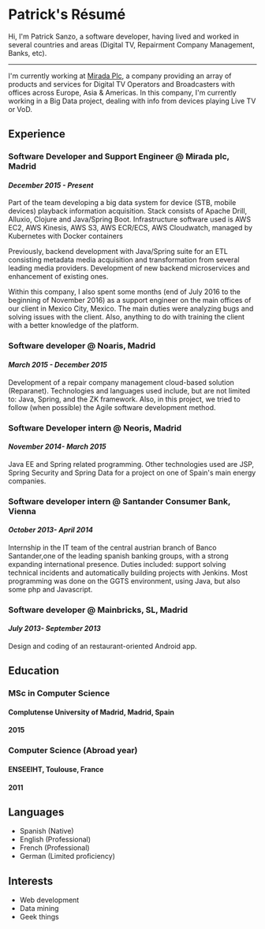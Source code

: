 # Patrick's Résumé

Hi, I'm Patrick Sanzo, a software developer, having lived and worked in several countries and areas (Digital TV, Repairment Company Management, Banks, etc).
* * *
I'm currently working at [Mirada Plc](http://www.mirada.tv), a company providing an array of products and services for Digital TV Operators and Broadcasters with offices across Europe, Asia & Americas. In this company, I'm currently working in a Big Data project, dealing with info from devices playing Live TV or VoD.

## Experience

### Software Developer and Support Engineer @ **Mirada plc, Madrid**
#### _December 2015 - Present_
Part of the team developing a big data system for device (STB, mobile devices) playback information acquisition. Stack consists of Apache Drill, Alluxio, Clojure and Java/Spring Boot.  Infrastructure software used is AWS EC2, AWS Kinesis, AWS S3, AWS ECR/ECS, AWS Cloudwatch, managed by Kubernetes with Docker containers

Previously, backend development with Java/Spring suite for an ETL consisting metadata media acquisition and transformation from several leading media providers.  Development of new backend microservices and enhancement of existing ones.

Within this company, I also spent some months (end of July 2016 to the beginning of November 2016) as a support engineer on the main offices of our client in Mexico City, Mexico. The main duties were analyzing bugs and solving issues with the client. Also, anything to do with training the client with a better knowledge of the platform.


### Software developer @ **Noaris, Madrid**
#### _March 2015 - December 2015_
Development of a repair company management cloud-based solution (Reparanet). Technologies and languages used include, but are not limited to: Java, Spring, and the ZK framework. Also, in this project, we tried to follow (when possible) the Agile software development method.

### Software Developer intern @ **Neoris, Madrid**
#### _November 2014- March 2015_
Java EE and Spring related programming. Other technologies used are JSP, Spring Security and Spring Data for a project on one of Spain's main energy companies.

### Software developer intern @ **Santander Consumer Bank, Vienna**
#### _October 2013- April 2014_
Internship in the IT team of the central austrian branch of Banco Santander,one of the leading spanish banking groups, with a strong expanding international presence. Duties included: support solving technical incidents and automatically building projects with Jenkins. Most programming was done on the GGTS environment, using Java, but also some php and Javascript.

### Software developer @ **Mainbricks, SL, Madrid**
#### _July 2013- September 2013_
Design and coding of an restaurant-oriented Android app.

## Education

### MSc in Computer Science
#### **Complutense University of Madrid**, Madrid, Spain
#### 2015
### Computer Science (Abroad year)
#### **ENSEEIHT**, Toulouse, France
#### 2011

## Languages
* Spanish (Native)
* English (Professional)
* French (Professional)
* German (Limited proficiency)


## Interests
* Web development
* Data mining
* Geek things

